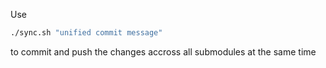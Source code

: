 Use
```sh
./sync.sh "unified commit message"
```
to commit and push the changes accross all submodules at the same time
